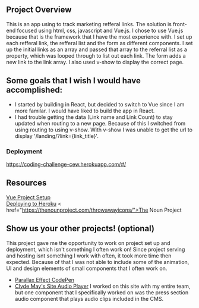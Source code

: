 
## Project Overview

This is an app using to track marketing refferal links. The solution is front-end focused using html, css, javascript and Vue.js. I chose to use Vue.js because that is the framework that I have the most experience with. I set up each refferal link, the refferal list and the form as different components. I set up the initial links as an array and passed that array to the referral list as a property, which was looped through to list out each link. The form adds a new link to the link array. I also used v-show to display the correct page. 

## Some goals that I wish I would have accomplished: 
- I started by building in React, but decided to switch to Vue since I am more familar. I would have liked to build the app in React. 
- I had trouble getting the data (Link name and Link Count) to stay updated when routing to a new page. Because of this I switched from using routing to using v-show. With v-show I was unable to get the url to display '/landing/?link={link_title}'.

### Deployment

https://coding-challenge-cew.herokuapp.com/#/ 

## Resources 

<a href="https://medium.com/codingthesmartway-com-blog/vue-js-2-quickstart-tutorial-2017-246195cfbdd2">Vue Project Setup</a></br>
<a href="https://medium.com/netscape/deploying-a-vue-js-2-x-app-to-heroku-in-5-steps-tutorial-a69845ace489">Deploying to Heroku</a>
< href="https://thenounproject.com/throwawayicons/">The Noun Project</a>

## Show us your other projects! (optional)

This project gave me the opportunity to work on project set up and deployment, which isn't something I often work on! Since project serving and hosting isnt something I work with often, it took more time then expected. Because of that I was not able to include some of the animation, UI and design elements of small components that I often work on.

- <a href="https://s.codepen.io/chelkweber/debug/YapMQq/dXMqBZbvJEZr" target="_blank">Parallax Effect CodePen</a> 
- <a href="https://www.mayswhiskey.com/press-section" target="_blank">Clyde May's Site Audio Player</a> I worked on this site with my entire team, but one component that I specifically worked on was the press section audio component that plays audio clips included in the CMS. </a>
